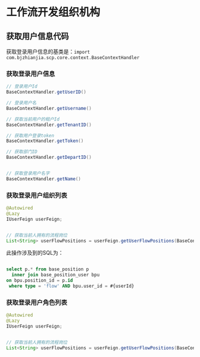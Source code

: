 # 工作流开发组织机构


## 获取用户信息代码

获取登录用户信息的基类是：`import com.bjzhianjia.scp.core.context.BaseContextHandler`

### 获取登录用户信息

```java
// 登录用户Id
BaseContextHandler.getUserID()

// 登录用户名
BaseContextHandler.getUsername()

// 获取当前用户的租户Id
BaseContextHandler.getTenantID()

// 获取用户登录token
BaseContextHandler.getToken()

// 获取部门ID
BaseContextHandler.getDepartID()


// 获取登录用户名字
BaseContextHandler.getName()
```

### 获取登录用户组织列表

```java
@Autowired
@Lazy
IUserFeign userFeign;


// 获取当前人拥有的流程岗位
List<String> userFlowPositions = userFeign.getUserFlowPositions(BaseContextHandler.getUserID());
```

此操作涉及到的SQL为：

```sql

select p.* from base_position p
  inner join base_position_user bpu
on bpu.position_id = p.id
 where type = 'flow' AND bpu.user_id = #{userId}
```


### 获取登录用户角色列表

```java
@Autowired
@Lazy
IUserFeign userFeign;


// 获取当前人拥有的流程岗位
List<String> userFlowPositions = userFeign.getUserFlowPositions(BaseContextHandler.getUserID());
```